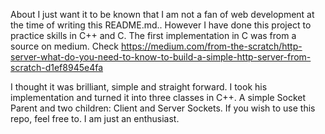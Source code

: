 About
I just want it to be known that I am not a fan of web development at the time of writing this README.md..
However I have done this project to practice skills in C++ and C. The first implementation in C was from a source on medium. Check https://medium.com/from-the-scratch/http-server-what-do-you-need-to-know-to-build-a-simple-http-server-from-scratch-d1ef8945e4fa

I thought it was brilliant, simple and straight forward.
I took his implementation and turned it into three classes in C++. A simple Socket Parent and two children: Client and Server Sockets. If you wish to use this repo, feel free to. I am just an enthusiast.